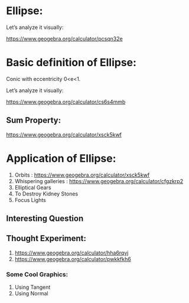 # Ellipse:
Let’s analyze it visually: 

https://www.geogebra.org/calculator/pcsqn32e








# Basic definition of Ellipse:

Conic with eccentricity 0<e<1. 

Let’s analyze it visually:

https://www.geogebra.org/calculator/cs6s4mmb








## Sum Property:

https://www.geogebra.org/calculator/xsck5kwf








# Application of Ellipse:

1. Orbits : https://www.geogebra.org/calculator/xsck5kwf
2. Whispering galleries : https://www.geogebra.org/calculator/cfgzkrp2
3. Elliptical Gears
4. To Destroy Kidney Stones
5. Focus Lights









## Interesting Question









## Thought Experiment:

1. https://www.geogebra.org/calculator/hha6rqvj
2. https://www.geogebra.org/calculator/pwkkfkh6

### Some Cool Graphics:

1. Using Tangent
2. Using Normal
